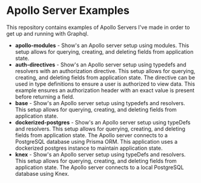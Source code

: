 # Apollo Server Examples

This repository contains examples of Apollo Servers I've made in order to get up and running with Graphql.

* **apollo-modules** - Show's an Apollo server setup using modules. This setup allows for querying, creating, and deleting fields from application state.
* **auth-directives** - Show's an Apollo server setup using typedefs and resolvers with an authorization directive. This setup allows for querying, creating, and deleting fields from application state. The directive can be used in type definitions to ensure a user is authorized to view data. This example ensures an authorization header with an exact value is present before returning a field.
* **base** - Show's an Apollo server setup using typedefs and resolvers. This setup allows for querying, creating, and deleting fields from application state.
* **dockerized-postgres** - Show's an Apollo server setup using typeDefs and resolvers. This setup allows for querying, creating, and deleting fields from application state. The Apollo server connects to a PostgreSQL database using Prisma ORM. This application uses a dockerized postgres instance to maintain application state.
* **knex** - Show's an Apollo server setup using typeDefs and resolvers. This setup allows for querying, creating, and deleting fields from application state. The Apollo server connects to a local PostgreSQL database using Knex.
